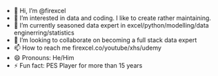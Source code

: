 - 👋 Hi, I’m @firexcel
- 👀 I’m interested in data and coding. I like to create rather maintaining.
- 🌱 I’m currently seasoned data expert in excel/python/modelling/data enginerring/statistics
- 💞️ I’m looking to collaborate on becoming a full stack data expert
- 📫 How to reach me firexcel.co/youtube/xhs/udemy
- 😄 Pronouns: He/Him
- ⚡ Fun fact: PES Player for more than 15 years

<!---
firexcel/firexcel is a ✨ special ✨ repository because its `README.md` (this file) appears on your GitHub profile.
You can click the Preview link to take a look at your changes.
--->
